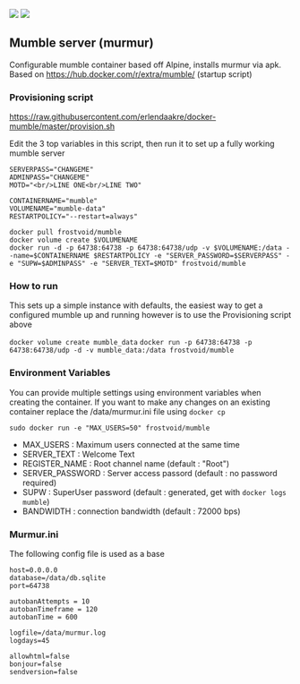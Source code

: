 [![](https://images.microbadger.com/badges/version/frostvoid/mumble.svg)](https://microbadger.com/images/frostvoid/mumble "Get your own version badge on microbadger.com") [![](https://images.microbadger.com/badges/image/frostvoid/mumble.svg)](https://microbadger.com/images/frostvoid/mumble "Get your own image badge on microbadger.com")

## Mumble server (murmur)

Configurable mumble container based off Alpine, installs murmur via apk.
Based on https://hub.docker.com/r/extra/mumble/ (startup script)

### Provisioning script

https://raw.githubusercontent.com/erlendaakre/docker-mumble/master/provision.sh

Edit the 3 top variables in this script, then run it to set up a fully working mumble server
```
SERVERPASS="CHANGEME"
ADMINPASS="CHANGEME"
MOTD="<br/>LINE ONE<br/>LINE TWO"
    
CONTAINERNAME="mumble"
VOLUMENAME="mumble-data"
RESTARTPOLICY="--restart=always"

docker pull frostvoid/mumble
docker volume create $VOLUMENAME
docker run -d -p 64738:64738 -p 64738:64738/udp -v $VOLUMENAME:/data --name=$CONTAINERNAME $RESTARTPOLICY -e "SERVER_PASSWORD=$SERVERPASS" -e "SUPW=$ADMINPASS" -e "SERVER_TEXT=$MOTD" frostvoid/mumble
```

### How to run
This sets up a simple instance with defaults, the easiest way to get a configured mumble up and running however is to use the Provisioning script above

`docker volume create mumble_data`
`docker run -p 64738:64738 -p 64738:64738/udp -d -v mumble_data:/data frostvoid/mumble`


### Environment Variables
You can provide multiple settings using environment variables when creating the container. If you want to make any changes on an existing container replace the /data/murmur.ini file using `docker cp`

`sudo docker run -e "MAX_USERS=50" frostvoid/mumble`

* MAX_USERS : Maximum users connected at the same time
* SERVER_TEXT : Welcome Text
* REGISTER_NAME : Root channel name (default : "Root")
* SERVER_PASSWORD : Server access passord (default : no password required)
* SUPW : SuperUser password  (default : generated, get with `docker logs mumble`)
* BANDWIDTH : connection bandwidth (default : 72000 bps)

### Murmur.ini
The following config file is used as a base

```
host=0.0.0.0
database=/data/db.sqlite
port=64738

autobanAttempts = 10
autobanTimeframe = 120
autobanTime = 600

logfile=/data/murmur.log
logdays=45

allowhtml=false
bonjour=false
sendversion=false
```
